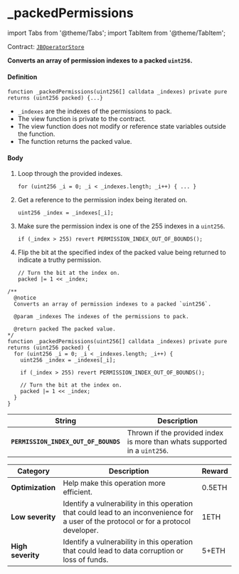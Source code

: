 # _packedPermissions

import Tabs from '@theme/Tabs';
import TabItem from '@theme/TabItem';

Contract: [`JBOperatorStore`](/dev/api/v2/contracts/jboperatorstore/README.md)​‌

<Tabs>
<TabItem value="Step by step" label="Step by step">

**Converts an array of permission indexes to a packed `uint256`.**

#### Definition

```
function _packedPermissions(uint256[] calldata _indexes) private pure returns (uint256 packed) {...}
```

* `_indexes` are the indexes of the permissions to pack.
* The view function is private to the contract.
* The view function does not modify or reference state variables outside the function.
* The function returns the packed value.

#### Body

1.  Loop through the provided indexes.

    ```
    for (uint256 _i = 0; _i < _indexes.length; _i++) { ... }
    ```
2.  Get a reference to the permission index being iterated on.

    ```
    uint256 _index = _indexes[_i];
    ```
3.  Make sure the permission index is one of the 255 indexes in a `uint256`.

    ```
    if (_index > 255) revert PERMISSION_INDEX_OUT_OF_BOUNDS();
    ```
4.  Flip the bit at the specified index of the packed value being returned to indicate a truthy permission.

    ```
    // Turn the bit at the index on.
    packed |= 1 << _index;
    ```

</TabItem>

<TabItem value="Code" label="Code">

```
/** 
  @notice 
  Converts an array of permission indexes to a packed `uint256`.

  @param _indexes The indexes of the permissions to pack.

  @return packed The packed value.
*/
function _packedPermissions(uint256[] calldata _indexes) private pure returns (uint256 packed) {
  for (uint256 _i = 0; _i < _indexes.length; _i++) {
    uint256 _index = _indexes[_i];

    if (_index > 255) revert PERMISSION_INDEX_OUT_OF_BOUNDS();

    // Turn the bit at the index on.
    packed |= 1 << _index;
  }
}
```

</TabItem>

<TabItem value="Errors" label="Errors">

| String                               | Description                                                               |
| ------------------------------------ | ------------------------------------------------------------------------- |
| **`PERMISSION_INDEX_OUT_OF_BOUNDS`** | Thrown if the provided index is more than whats supported in a `uint256`. |

</TabItem>

<TabItem value="Bug bounty" label="Bug bounty">

| Category          | Description                                                                                                                            | Reward |
| ----------------- | -------------------------------------------------------------------------------------------------------------------------------------- | ------ |
| **Optimization**  | Help make this operation more efficient.                                                                                               | 0.5ETH |
| **Low severity**  | Identify a vulnerability in this operation that could lead to an inconvenience for a user of the protocol or for a protocol developer. | 1ETH   |
| **High severity** | Identify a vulnerability in this operation that could lead to data corruption or loss of funds.                                        | 5+ETH  |

</TabItem>
</Tabs>
